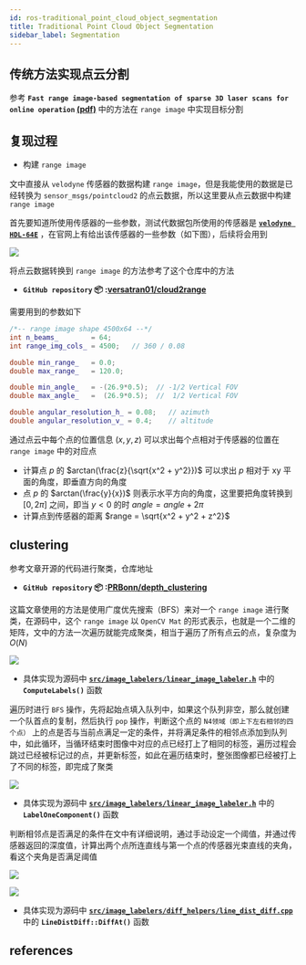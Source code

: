 ```yaml
---
id: ros-traditional_point_cloud_object_segmentation
title: Traditional Point Cloud Object Segmentation
sidebar_label: Segmentation
---
```


## 传统方法实现点云分割
参考 **`Fast range image-based segmentation of sparse 3D laser scans for online operation` [(pdf)](https://www.researchgate.net/publication/311758635_Fast_range_image-based_segmentation_of_sparse_3D_laser_scans_for_online_operation)** 中的方法在 `range image` 中实现目标分割

## 复现过程
- 构建 `range image`

文中直接从 `velodyne` 传感器的数据构建 `range image`，但是我能使用的数据是已经转换为 `sensor_msgs/pointcloud2` 的点云数据，所以这里要从点云数据中构建 `range image`

首先要知道所使用传感器的一些参数，测试代数据包所使用的传感器是 **[`velodyne HDL-64E`](https://velodynelidar.com/products/hdl-64e/)** ，在官网上有给出该传感器的一些参数（如下图），后续将会用到

![](https://pictures-1304295136.cos.ap-guangzhou.myqcloud.com/screenshot/ubuntu/ros/multi_pass_segemntation/velodyne-HDL-64E-parameters.png)

将点云数据转换到 `range image` 的方法参考了这个仓库中的方法
- **`GitHub repository` 📦 :[versatran01/cloud2range](https://github.com/versatran01/cloud2range)**

需要用到的参数如下
``` cpp
/*-- range image shape 4500x64 --*/
int n_beams_        = 64;
int range_img_cols_ = 4500;   // 360 / 0.08

double min_range_   = 0.0;
double max_range_   = 120.0;

double min_angle_   = -(26.9*0.5);  // -1/2 Vertical FOV
double max_angle_   =  (26.9*0.5);  //  1/2 Vertical FOV

double angular_resolution_h_ = 0.08;   // azimuth
double angular_resolution_v_ = 0.4;    // altitude
```

通过点云中每个点的位置信息 $(x,y,z)$ 可以求出每个点相对于传感器的位置在 `range image` 中的对应点

- 计算点 $p$ 的 $arctan(\frac{z}{\sqrt{x^2 + y^2}})$ 可以求出 $p$ 相对于 xy 平面的角度，即垂直方向的角度
- 点 $p$ 的 $arctan(\frac{y}{x})$ 则表示水平方向的角度，这里要把角度转换到 $[0, 2\pi]$ 之间，即当 $y<0$ 的时 $angle = angle + 2\pi$
- 计算点到传感器的距离 $range = \sqrt{x^2 + y^2 + z^2}$

## clustering

参考文章开源的代码进行聚类，仓库地址
- **`GitHub repository` 📦 :[PRBonn/depth_clustering](https://github.com/PRBonn/depth_clustering)**

这篇文章使用的方法是使用广度优先搜索（BFS）来对一个 `range image` 进行聚类，在源码中，这个 `range image` 以 `OpenCV Mat` 的形式表示，也就是一个二维的矩阵，文中的方法一次遍历就能完成聚类，相当于遍历了所有点云的点，复杂度为 $O(N)$

![](https://pictures-1304295136.cos.ap-guangzhou.myqcloud.com/screenshot/ubuntu/ros/multi_pass_segemntation/pictures/pictures/fig-03.png)

- 具体实现为源码中 **[`src/image_labelers/linear_image_labeler.h`](https://github.com/PRBonn/depth_clustering/blob/master/src/image_labelers/linear_image_labeler.h)** 中的 **`ComputeLabels()`** 函数

遍历时进行 `BFS` 操作，先将起始点填入队列中，如果这个队列非空，那么就创建一个队首点的复制，然后执行 `pop` 操作，判断这个点的 `N4领域（即上下左右相邻的四个点）` 上的点是否与当前点满足一定的条件，并将满足条件的相邻点添加到队列中，如此循环，当循环结束时图像中对应的点已经打上了相同的标签，遍历过程会跳过已经被标记过的点，并更新标签，如此在遍历结束时，整张图像都已经被打上了不同的标签，即完成了聚类

![](https://pictures-1304295136.cos.ap-guangzhou.myqcloud.com/screenshot/ubuntu/ros/multi_pass_segemntation/pictures/fig-04.png)

- 具体实现为源码中 **[`src/image_labelers/linear_image_labeler.h`](https://github.com/PRBonn/depth_clustering/blob/master/src/image_labelers/linear_image_labeler.h)** 中的 **`LabelOneComponent()`** 函数

判断相邻点是否满足的条件在文中有详细说明，通过手动设定一个阈值，并通过传感器返回的深度值，计算出两个点所连直线与第一个点的传感器光束直线的夹角，看这个夹角是否满足阈值

![](https://pictures-1304295136.cos.ap-guangzhou.myqcloud.com/screenshot/ubuntu/ros/multi_pass_segemntation/pictures/fig-01.png)

![](https://pictures-1304295136.cos.ap-guangzhou.myqcloud.com/screenshot/ubuntu/ros/multi_pass_segemntation/pictures/fig-02.png)

- 具体实现为源码中 **[`src/image_labelers/diff_helpers/line_dist_diff.cpp`](https://github.com/PRBonn/depth_clustering/blob/master/src/image_labelers/diff_helpers/line_dist_diff.cpp)** 中的 **`LineDistDiff::DiffAt()`** 函数


## references

